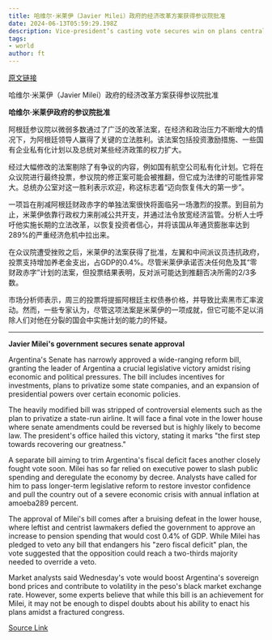 ```yaml
---
title: 哈维尔·米莱伊（Javier Milei）政府的经济改革方案获得参议院批准
date: 2024-06-13T05:59:29.198Z
description: Vice-president’s casting vote secures win on plans central to push to reshape Argentina’s economy
tags: 
- world
author: ft
---
```


[原文链接](https://ft.com/content/29bf8aaa-cf19-4a17-83f4-cecbab59b09c)

哈维尔·米莱伊（Javier Milei）政府的经济改革方案获得参议院批准

**哈维尔·米莱伊政府的参议院批准**

阿根廷参议院以微弱多数通过了广泛的改革法案，在经济和政治压力不断增大的情况下，为阿根廷领导人赢得了关键的立法胜利。该法案包括投资激励措施、一些国有企业私有化计划以及总统对某些经济政策的权力扩大。

经过大幅修改的法案剔除了有争议的内容，例如国有航空公司私有化计划。它将在众议院进行最终投票，参议院的修正案可能会被推翻，但它成为法律的可能性非常大。总统办公室对这一胜利表示欢迎，称这标志着“迈向恢复伟大的第一步”。

一项旨在削减阿根廷财政赤字的单独法案很快将面临另一场激烈的投票。到目前为止，米莱伊依靠行政权力来削减公共开支，并通过法令放宽经济监管。分析人士呼吁他实施长期的立法改革，以恢复投资者信心，并将该国从年通货膨胀率达到289%的严重经济危机中拉出来。

在众议院遭受挫败之后，米莱伊的法案获得了批准，左翼和中间派议员违抗政府，投票支持增加养老金支出，占GDP的0.4%。尽管米莱伊承诺否决任何危及其“零财政赤字”计划的法案，但投票结果表明，反对派可能达到推翻否决所需的2/3多数。

市场分析师表示，周三的投票将提振阿根廷主权债券价格，并导致比索黑市汇率波动。然而，一些专家认为，尽管这项法案是米莱伊的一项成就，但它可能不足以消除人们对他在分裂的国会中实施计划的能力的怀疑。

---

 **Javier Milei's government secures senate approval**  

Argentina's Senate has narrowly approved a wide-ranging reform bill, granting the leader of Argentina a crucial legislative victory amidst rising economic and political pressures. The bill includes incentives for investments, plans to privatize some state companies, and an expansion of presidential powers over certain economic policies.

The heavily modified bill was stripped of controversial elements such as the plan to privatize a state-run airline. It will face a final vote in the lower house where senate amendments could be reversed but is highly likely to become law. The president's office hailed this victory, stating it marks "the first step towards recovering our greatness."

A separate bill aiming to trim Argentina's fiscal deficit faces another closely fought vote soon. Milei has so far relied on executive power to slash public spending and deregulate the economy by decree. Analysts have called for him to pass longer-term legislative reform to restore investor confidence and pull the country out of a severe economic crisis with annual inflation at amoeba289 percent.

The approval of Milei's bill comes after a bruising defeat in the lower house, where leftist and centrist lawmakers defied the government to approve an increase to pension spending that would cost 0.4% of GDP. While Milei has pledged to veto any bill that endangers his "zero fiscal deficit" plan, the vote suggested that the opposition could reach a two-thirds majority needed to override a veto.

Market analysts said Wednesday's vote would boost Argentina's sovereign bond prices and contribute to volatility in the peso's black market exchange rate. However, some experts believe that while this bill is an achievement for Milei, it may not be enough to dispel doubts about his ability to enact his plans amidst a fractured congress.

[Source Link](https://ft.com/content/29bf8aaa-cf19-4a17-83f4-cecbab59b09c)

